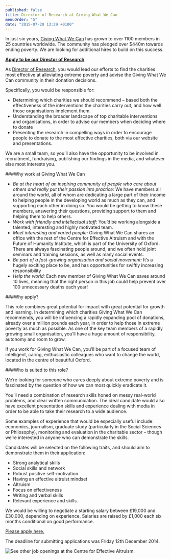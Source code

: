 ```yaml
---
published: false
title: Director of Research at Giving What We Can
menuOrder: "5"
date: "2015-07-20 13:29 +0100"
---
```


In just six years, [Giving What We Can](https://www.givingwhatwecan.org/) has grown to over 1100 members in 25 countries worldwide. The community has pledged over $440m towards ending poverty. We are looking for additional hires to build on this success.

[**Apply to be our Director of Research**](https://docs.google.com/forms/d/1cv0BikO2MGmnkBWz9-euTFbqHO0Ttbn-iM_KA7i5zII/viewform)

As [Director of Research](https://www.givingwhatwecan.org/blog/2014-11-04/giving-what-we-can-seeking-director-research), you would lead our efforts to find the charities most effective at alleviating extreme poverty and advise the Giving What We Can community in their donation decisions.

Specifically, you would be responsible for:

- Determining which charities we should recommend – based both the effectiveness of the interventions the charities carry out, and how well those organisations implement them.
- Understanding the broader landscape of top charitable interventions and organisations, in order to advise our members when deciding where to donate
- Presenting the research in compelling ways in order to encourage people to donate to the most effective charities, both via our website and presentations.

We are a small team, so you’ll also have the opportunity to be involved in recruitment, fundraising, publishing our findings in the media, and whatever else most interests you.

###Why work at Giving What We Can

- _Be at the heart of an inspiring community of people who care about others and really put their passion into practice:_ We have members all around the world, all of whom are dedicating a large part of their income to helping people in the developing world as much as they can, and supporting each other in doing so. You would be getting to know these members, answering their questions, providing support to them and helping them to help others.
- _Work with friendly and intellectual staff:_ You’d be working alongside a talented, interesting and highly motivated team.
- _Meet interesting and varied people:_ Giving What We Can shares an office with the rest of the Centre for Effective Altruism and with the Future of Humanity Institute, which is part of the University of Oxford. There are always fascinating people around, and we often hold joint seminars and training sessions, as well as many social events.
- _Be part of a fast-growing organisation and social movement:_ It’s a hugely exciting place to be, and has opportunities for swiftly increasing responsibility
- _Help the world:_ Each new member of Giving What We Can saves around 10 lives, meaning that the right person in this job could help prevent over 100 unnecessary deaths each year!

###Why apply?

This role combines great potential for impact with great potential for growth and learning. In determining which charities Giving What We Can recommends, you will be influencing a rapidly expanding pool of donations, already over a million pounds each year, in order to help those in extreme poverty as much as possible. As one of the key team members of a rapidly growing small organisation, you’ll have a huge amount of responsibility, autonomy and room to grow.

If you work for Giving What We Can, you’ll be part of a focused team of intelligent, caring, enthusiastic colleagues who want to change the world, located in the centre of beautiful Oxford.

###Who is suited to this role?

We’re looking for someone who cares deeply about extreme poverty and is fascinated by the question of how we can most quickly eradicate it.

You’ll need a combination of research skills honed on messy real-world problems, and clear written communication. The ideal candidate would also have excellent presentation skills and experience dealing with media in order to be able to take their research to a wide audience.

Some examples of experience that would be especially useful include: economics, journalism, graduate study (particularly in the Social Sciences or Philosophy), monitoring and evaluation in the charitable sector – though we’re interested in anyone who can demonstrate the skills.

Candidates will be selected on the following traits, and should aim to demonstrate them in their application:

- Strong analytical skills
- Social skills and network
- Robust positive self-motivation
- Having an effective altruist mindset
- Altruism
- Focus on effectiveness
- Writing and verbal skills
- Relevant experience and skills.

We would be willing to negotiate a starting salary between £19,000 and £30,000, depending on experience. Salaries are raised by £1,000 each six months conditional on good performance.

[Please apply here.](https://docs.google.com/forms/d/1cv0BikO2MGmnkBWz9-euTFbqHO0Ttbn-iM_KA7i5zII/viewform)

The deadline for submitting applications was Friday 12th December 2014.

![See other job openings at the Centre for Effective Altruism.](/careers/)